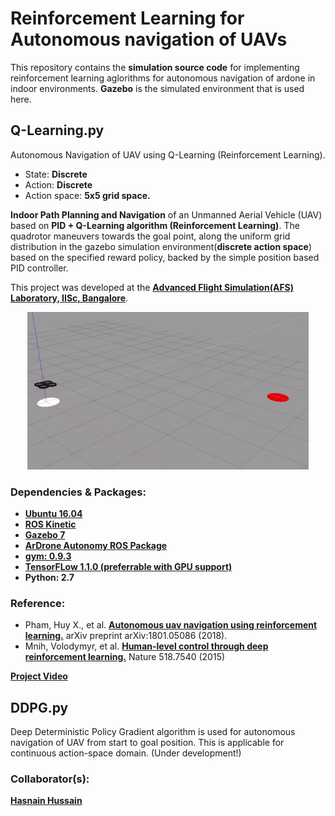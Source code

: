 # Reinforcement Learning for Autonomous navigation of UAVs
This repository contains the <b>simulation source code</b> for implementing reinforcement learning aglorithms for autonomous navigation of ardone in indoor environments. <b>Gazebo</b> is the simulated environment that is used here.
## Q-Learning.py
Autonomous Navigation of UAV using Q-Learning (Reinforcement Learning). 
- State: <b>Discrete</b>
- Action: <b>Discrete</b>
- Action space: <b>5x5 grid space.</b>

<b>Indoor Path Planning and Navigation</b> of an Unmanned Aerial Vehicle (UAV) based on <b>PID + Q-Learning algorithm (Reinforcement Learning)</b>. The quadrotor maneuvers towards the goal point, along the uniform grid distribution in the gazebo simulation environment(<strong>discrete action space</strong>) based on the specified reward policy, backed by the simple position based PID controller.

This project was developed at the <a href="https://sites.google.com/site/compintellab/home/uavla"><b>Advanced Flight Simulation(AFS) Laboratory, IISc, Bangalore</b></a>.
<p align= "center">
<img src="Q-Learning/drone_qlearning.gif/">
</p>

### Dependencies & Packages:
- <b><a href="http://releases.ubuntu.com/16.04/">Ubuntu 16.04</a></b> 
- <b><a href="http://wiki.ros.org/kinetic">ROS Kinetic</a></b>
- <b><a href="http://gazebosim.org/">Gazebo 7</a></b>
- <b><a href="https://github.com/AutonomyLab/ardrone_autonomy">ArDrone Autonomy ROS Package</a></b>
- <b><a href="https://gym.openai.com/docs/">gym: 0.9.3</a></b>
- <b><a href="https://www.tensorflow.org/install/">TensorFLow 1.1.0 (preferrable with GPU support)</a></b>
- <b>Python: 2.7</b>

### Reference:  
- Pham, Huy X., et al. <b><a href="https://arxiv.org/abs/1801.05086">Autonomous uav navigation using reinforcement learning.</a></b> arXiv preprint arXiv:1801.05086 (2018).
- Mnih, Volodymyr, et al. <a href="https://storage.googleapis.com/deepmind-media/dqn/DQNNaturePaper.pdf"><b>Human-level control through deep reinforcement learning.</b></a> Nature 518.7540 (2015)

**<a href="https://goo.gl/zKNQdW">Project Video</a>**

## DDPG.py 
Deep Deterministic Policy Gradient algorithm is used for autonomous navigation of UAV from start to goal position. This is applicable for continuous action-space domain. (Under development!)

### Collaborator(s):
**<a href="https://github.com/hasnain-hussain">Hasnain Hussain</a>**
